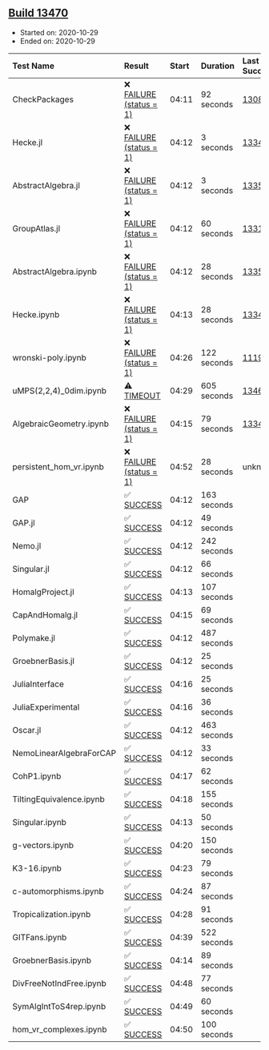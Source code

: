 ## [Build 13470](https://oscarci.mathematik.uni-kl.de/job/oscar/13470/)

* Started on: 2020-10-29
* Ended on: 2020-10-29

| Test Name    | Result | Start | Duration | Last Success | First Failure |
|:-------------|:-------|:------|:---------|:-------------|:--------------|
| CheckPackages | ❌ [FAILURE (status = 1)](https://oscarci.mathematik.uni-kl.de/job/oscar/13470/artifact/logs/build-13470/CheckPackages.log) | 04:11 | 92 seconds | [13085](https://oscarci.mathematik.uni-kl.de/job/oscar/13085/) | [13086](https://oscarci.mathematik.uni-kl.de/job/oscar/13086/) |
| Hecke.jl | ❌ [FAILURE (status = 1)](https://oscarci.mathematik.uni-kl.de/job/oscar/13470/artifact/logs/build-13470/Hecke.jl.log) | 04:12 | 3 seconds | [13341](https://oscarci.mathematik.uni-kl.de/job/oscar/13341/) | [13342](https://oscarci.mathematik.uni-kl.de/job/oscar/13342/) |
| AbstractAlgebra.jl | ❌ [FAILURE (status = 1)](https://oscarci.mathematik.uni-kl.de/job/oscar/13470/artifact/logs/build-13470/AbstractAlgebra.jl.log) | 04:12 | 3 seconds | [13355](https://oscarci.mathematik.uni-kl.de/job/oscar/13355/) | [13356](https://oscarci.mathematik.uni-kl.de/job/oscar/13356/) |
| GroupAtlas.jl | ❌ [FAILURE (status = 1)](https://oscarci.mathematik.uni-kl.de/job/oscar/13470/artifact/logs/build-13470/GroupAtlas.jl.log) | 04:12 | 60 seconds | [13311](https://oscarci.mathematik.uni-kl.de/job/oscar/13311/) | [13312](https://oscarci.mathematik.uni-kl.de/job/oscar/13312/) |
| AbstractAlgebra.ipynb | ❌ [FAILURE (status = 1)](https://oscarci.mathematik.uni-kl.de/job/oscar/13470/artifact/logs/build-13470/AbstractAlgebra.ipynb.log) | 04:12 | 28 seconds | [13355](https://oscarci.mathematik.uni-kl.de/job/oscar/13355/) | [13356](https://oscarci.mathematik.uni-kl.de/job/oscar/13356/) |
| Hecke.ipynb | ❌ [FAILURE (status = 1)](https://oscarci.mathematik.uni-kl.de/job/oscar/13470/artifact/logs/build-13470/Hecke.ipynb.log) | 04:13 | 28 seconds | [13341](https://oscarci.mathematik.uni-kl.de/job/oscar/13341/) | [13342](https://oscarci.mathematik.uni-kl.de/job/oscar/13342/) |
| wronski-poly.ipynb | ❌ [FAILURE (status = 1)](https://oscarci.mathematik.uni-kl.de/job/oscar/13470/artifact/logs/build-13470/wronski-poly.ipynb.log) | 04:26 | 122 seconds | [11192](https://oscarci.mathematik.uni-kl.de/job/oscar/11192/) | [11193](https://oscarci.mathematik.uni-kl.de/job/oscar/11193/) |
| uMPS(2,2,4)_0dim.ipynb | ⚠ [TIMEOUT](https://oscarci.mathematik.uni-kl.de/job/oscar/13470/artifact/logs/build-13470/uMPS-2-2-4-_0dim.ipynb.log) | 04:29 | 605 seconds | [13469](https://oscarci.mathematik.uni-kl.de/job/oscar/13469/) | [13470](https://oscarci.mathematik.uni-kl.de/job/oscar/13470/) |
| AlgebraicGeometry.ipynb | ❌ [FAILURE (status = 1)](https://oscarci.mathematik.uni-kl.de/job/oscar/13470/artifact/logs/build-13470/AlgebraicGeometry.ipynb.log) | 04:15 | 79 seconds | [13341](https://oscarci.mathematik.uni-kl.de/job/oscar/13341/) | [13342](https://oscarci.mathematik.uni-kl.de/job/oscar/13342/) |
| persistent_hom_vr.ipynb | ❌ [FAILURE (status = 1)](https://oscarci.mathematik.uni-kl.de/job/oscar/13470/artifact/logs/build-13470/persistent_hom_vr.ipynb.log) | 04:52 | 28 seconds | unknown | unknown |
| GAP | ✅ [SUCCESS](https://oscarci.mathematik.uni-kl.de/job/oscar/13470/artifact/logs/build-13470/GAP.log) | 04:12 | 163 seconds |  |  |
| GAP.jl | ✅ [SUCCESS](https://oscarci.mathematik.uni-kl.de/job/oscar/13470/artifact/logs/build-13470/GAP.jl.log) | 04:12 | 49 seconds |  |  |
| Nemo.jl | ✅ [SUCCESS](https://oscarci.mathematik.uni-kl.de/job/oscar/13470/artifact/logs/build-13470/Nemo.jl.log) | 04:12 | 242 seconds |  |  |
| Singular.jl | ✅ [SUCCESS](https://oscarci.mathematik.uni-kl.de/job/oscar/13470/artifact/logs/build-13470/Singular.jl.log) | 04:12 | 66 seconds |  |  |
| HomalgProject.jl | ✅ [SUCCESS](https://oscarci.mathematik.uni-kl.de/job/oscar/13470/artifact/logs/build-13470/HomalgProject.jl.log) | 04:13 | 107 seconds |  |  |
| CapAndHomalg.jl | ✅ [SUCCESS](https://oscarci.mathematik.uni-kl.de/job/oscar/13470/artifact/logs/build-13470/CapAndHomalg.jl.log) | 04:15 | 69 seconds |  |  |
| Polymake.jl | ✅ [SUCCESS](https://oscarci.mathematik.uni-kl.de/job/oscar/13470/artifact/logs/build-13470/Polymake.jl.log) | 04:12 | 487 seconds |  |  |
| GroebnerBasis.jl | ✅ [SUCCESS](https://oscarci.mathematik.uni-kl.de/job/oscar/13470/artifact/logs/build-13470/GroebnerBasis.jl.log) | 04:12 | 25 seconds |  |  |
| JuliaInterface | ✅ [SUCCESS](https://oscarci.mathematik.uni-kl.de/job/oscar/13470/artifact/logs/build-13470/JuliaInterface.log) | 04:16 | 25 seconds |  |  |
| JuliaExperimental | ✅ [SUCCESS](https://oscarci.mathematik.uni-kl.de/job/oscar/13470/artifact/logs/build-13470/JuliaExperimental.log) | 04:16 | 36 seconds |  |  |
| Oscar.jl | ✅ [SUCCESS](https://oscarci.mathematik.uni-kl.de/job/oscar/13470/artifact/logs/build-13470/Oscar.jl.log) | 04:12 | 463 seconds |  |  |
| NemoLinearAlgebraForCAP | ✅ [SUCCESS](https://oscarci.mathematik.uni-kl.de/job/oscar/13470/artifact/logs/build-13470/NemoLinearAlgebraForCAP.log) | 04:12 | 33 seconds |  |  |
| CohP1.ipynb | ✅ [SUCCESS](https://oscarci.mathematik.uni-kl.de/job/oscar/13470/artifact/logs/build-13470/CohP1.ipynb.log) | 04:17 | 62 seconds |  |  |
| TiltingEquivalence.ipynb | ✅ [SUCCESS](https://oscarci.mathematik.uni-kl.de/job/oscar/13470/artifact/logs/build-13470/TiltingEquivalence.ipynb.log) | 04:18 | 155 seconds |  |  |
| Singular.ipynb | ✅ [SUCCESS](https://oscarci.mathematik.uni-kl.de/job/oscar/13470/artifact/logs/build-13470/Singular.ipynb.log) | 04:13 | 50 seconds |  |  |
| g-vectors.ipynb | ✅ [SUCCESS](https://oscarci.mathematik.uni-kl.de/job/oscar/13470/artifact/logs/build-13470/g-vectors.ipynb.log) | 04:20 | 150 seconds |  |  |
| K3-16.ipynb | ✅ [SUCCESS](https://oscarci.mathematik.uni-kl.de/job/oscar/13470/artifact/logs/build-13470/K3-16.ipynb.log) | 04:23 | 79 seconds |  |  |
| c-automorphisms.ipynb | ✅ [SUCCESS](https://oscarci.mathematik.uni-kl.de/job/oscar/13470/artifact/logs/build-13470/c-automorphisms.ipynb.log) | 04:24 | 87 seconds |  |  |
| Tropicalization.ipynb | ✅ [SUCCESS](https://oscarci.mathematik.uni-kl.de/job/oscar/13470/artifact/logs/build-13470/Tropicalization.ipynb.log) | 04:28 | 91 seconds |  |  |
| GITFans.ipynb | ✅ [SUCCESS](https://oscarci.mathematik.uni-kl.de/job/oscar/13470/artifact/logs/build-13470/GITFans.ipynb.log) | 04:39 | 522 seconds |  |  |
| GroebnerBasis.ipynb | ✅ [SUCCESS](https://oscarci.mathematik.uni-kl.de/job/oscar/13470/artifact/logs/build-13470/GroebnerBasis.ipynb.log) | 04:14 | 89 seconds |  |  |
| DivFreeNotIndFree.ipynb | ✅ [SUCCESS](https://oscarci.mathematik.uni-kl.de/job/oscar/13470/artifact/logs/build-13470/DivFreeNotIndFree.ipynb.log) | 04:48 | 77 seconds |  |  |
| SymAlgIntToS4rep.ipynb | ✅ [SUCCESS](https://oscarci.mathematik.uni-kl.de/job/oscar/13470/artifact/logs/build-13470/SymAlgIntToS4rep.ipynb.log) | 04:49 | 60 seconds |  |  |
| hom_vr_complexes.ipynb | ✅ [SUCCESS](https://oscarci.mathematik.uni-kl.de/job/oscar/13470/artifact/logs/build-13470/hom_vr_complexes.ipynb.log) | 04:50 | 100 seconds |  |  |
